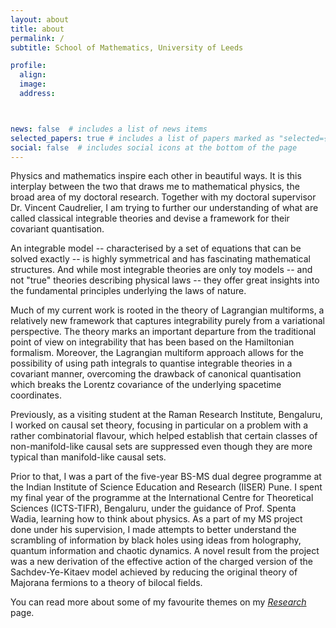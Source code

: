 ```yaml
---
layout: about
title: about
permalink: /
subtitle: School of Mathematics, University of Leeds

profile:
  align:
  image:
  address:



news: false  # includes a list of news items
selected_papers: true # includes a list of papers marked as "selected={true}"
social: false  # includes social icons at the bottom of the page
---
```


Physics and mathematics inspire each other in beautiful ways. It is this interplay between the two that draws me to mathematical physics, the broad area of my doctoral research. Together with my doctoral supervisor Dr. Vincent Caudrelier, I am trying to further our understanding of what are called classical integrable theories and devise a framework for their covariant quantisation.

An integrable model -- characterised by a set of equations that can be solved exactly -- is highly symmetrical and has fascinating mathematical structures. And while most integrable theories are only toy models -- and not "true" theories describing physical laws -- they offer great insights into the fundamental principles underlying the laws of nature.

Much of my current work is rooted in the theory of Lagrangian multiforms, a relatively new framework that captures integrability purely from a variational perspective. The theory marks an important departure from the traditional point of view on integrability that has been based on the Hamiltonian formalism. Moreover, the Lagrangian multiform approach allows for the possibility of using path integrals to quantise integrable theories in a covariant manner, overcoming the drawback of canonical quantisation which breaks the Lorentz covariance of the underlying spacetime coordinates.

Previously, as a visiting student at the Raman Research Institute, Bengaluru, I worked on causal set theory, focusing in particular on a problem with a rather combinatorial flavour, which helped establish that certain classes of non-manifold-like causal sets are suppressed even though they are more typical than manifold-like causal sets.

Prior to that, I was a part of the five-year BS-MS dual degree programme at the Indian Institute of Science Education and Research (IISER) Pune. I spent my final year of the programme at the International Centre for Theoretical Sciences (ICTS-TIFR), Bengaluru, under the guidance of Prof. Spenta Wadia, learning how to think about physics. As a part of my MS project done under his supervision, I made attempts to better understand the scrambling of information by black holes using ideas from holography, quantum information and chaotic dynamics. A novel result from the project was a new derivation of the effective action of the charged version of the Sachdev-Ye-Kitaev model achieved by reducing the original theory of Majorana fermions to a theory of bilocal fields.

You can read more about some of my favourite themes on my *[Research](http://anupanand.space/research/)* page.
